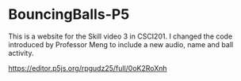 # BouncingBalls-P5

This is a website for the Skill video 3 in CSCI201. I changed the code introduced by Professor Meng to include a new audio, name and ball activity.

https://editor.p5js.org/rpgudz25/full/0oK2RoXnh

